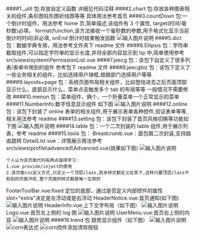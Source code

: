 ####1.\_util 包:存放自定义函数 详细见代码注释
####2.chart 包:存放各种图表相关的组件,条形图柱形图折线图等等 具体用法参考首页
####3.countDown 包:一个倒计时组件，用法参考 home 页,简单描述,该组件有 3 个属性,
target(时间/毫秒数)必填，
format(function,该方法接收一个毫秒数的参数,用于格式化显示当前倒计时时间)非必填,
onEnd 倒计时结束触发函数
![输入图片说明](https://static.oschina.net/uploads/img/201904/12182046_mwqJ.png '在这里输入图片标题')
####5.dict 包：数据字典专用，用法参考文件夹下 readme 文件
####6.Ellipsis 包：字符串截取组件,可以指定字符串的显示长度,并将全部内容显示到 tip 中,简单使用参考 src\views\system\PermissionList.vue
####7.jeecg 包：该包下自定义了很多列表/表单中用到的组件 参考包下 readme 文件
####8.jeecgbiz 包：该包下定义了一些业务相关的组件，比如选择用户弹框,根据部门选择用户等等
####9.layouts+page 包：系统页面布局相关组件，比如登陆进去之后页面顶部显示什么，底部显示什么，菜单点击触发多个 tab 的布局等等 一般情况不需要修改
####10.menun 包：菜单组件，俩个，一个折叠菜单一个正常显示的菜单
####11.NumberInfo:数字信息显示组件 如下图
![输入图片说明](https://static.oschina.net/uploads/img/201904/12185858_uvJ5.png '在这里输入图片标题')
####12.online 包：该包下封装了 online 表单的相关组件,用于展示表单各种控件,验证表单等等,相关用法参考 readme
####13.setting 包：该包下封装了首页风格切换等功能如下图
![输入图片说明](https://static.oschina.net/uploads/img/201904/12190520_jySG.png '在这里输入图片标题')
####14.table 包：一个二次封装的 table 组件,用于展示列表，参考 readme
####15.tools 包：
Breadcrumb.vue：面包屑二次封装,支持路由跳转
DetailList.vue：详情展示用法参考 src\views\profile\advanced\Advanced.vue(效果如下图)
![输入图片说明](https://static.oschina.net/uploads/img/201904/12193954_Uar6.png '在这里输入图片标题')

```
个人认为该页面代码有两点值得学习：
1.vue provide/inject的使用
2.该页面css定义方式,只定义一个顶层class,其余样式都定义在其下,这样只要顶层class不和别的页面冲突,整个页面的样式都是唯一生效的
```

FooterToolBar.vue:fixed 定位的底部，通过是否定义内部控件的属性 slot="extra"决定是左浮动或是右浮动
HeaderNotice.vue:首页通知(如下图)
![输入图片说明](https://static.oschina.net/uploads/img/201904/12195340_fPe0.png '在这里输入图片标题')
HeaderInfo.vue:上下文字布局（如下图）
![输入图片说明](https://static.oschina.net/uploads/img/201904/12195638_dG5o.png '在这里输入图片标题')
Logo.vue:首页左上侧的 log 图
![输入图片说明](https://static.oschina.net/uploads/img/201904/12200908_ihv3.png '在这里输入图片标题')
UserMenu.vue:首页右上侧的内容
![输入图片说明](https://static.oschina.net/uploads/img/201904/12201226_laQK.png '在这里输入图片标题')
####16.trend 包 趋势显示组件（如下图）
![输入图片说明](https://static.oschina.net/uploads/img/201904/12201600_Wo8K.png '在这里输入图片标题')
![corn表达式](https://oscimg.oschina.net/oscnet/661f9ac09016395f9f49286143af3241623.jpg)
![corn控件添加清除按钮](https://oscimg.oschina.net/oscnet/15096e49f2e29bd829e304d56770025d03c.jpg)
